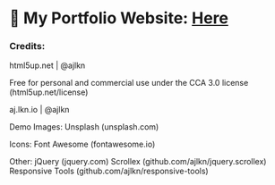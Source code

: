 # 🌊 My Portfolio Website: [Here](https://hmarsh14.github.io)

###

<h3>Credits:</h3>
html5up.net | @ajlkn

Free for personal and commercial use under the CCA 3.0 license (html5up.net/license)

aj.lkn.io | @ajlkn

Demo Images:
	Unsplash (unsplash.com)
 
Icons:
	Font Awesome (fontawesome.io)
 
Other:
	jQuery (jquery.com)
	Scrollex (github.com/ajlkn/jquery.scrollex)
  Responsive Tools (github.com/ajlkn/responsive-tools)
